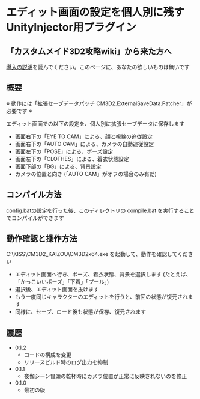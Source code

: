 ﻿# エディット画面の設定を個人別に残すUnityInjector用プラグイン

## 「カスタムメイド3D2攻略wiki」から来た方へ

[導入の説明](../INSTALL.md)を読んでください。このページに、あなたの欲しいものは無いです


## 概要

※ 動作には「拡張セーブデータパッチ CM3D2.ExternalSaveData.Patcher」が必要です ※

エディット画面での以下の設定を、個人別に拡張セーブデータに保存します

 - 画面右下の「EYE TO CAM」による、顔と視線の追従設定
 - 画面右下の「AUTO CAM」による、カメラの自動追従設定
 - 画面左下の「POSE」による、ポーズ設定
 - 画面左下の「CLOTHES」による、着衣状態設定
 - 画面下部の「BG」による、背景設定
 - カメラの位置と向き (「AUTO CAM」がオフの場合のみ有効)


## コンパイル方法

[config.batの設定](../INSTALL.md)を行った後、このディレクトリの compile.bat を実行することでコンパイルができます


## 動作確認と操作方法

C:\KISS\CM3D2_KAIZOU\CM3D2x64.exe を起動して、動作を確認してください

 - エディット画面へ行き、ポーズ、着衣状態、背景を選択します (たとえば、「かっこいいポーズ」「下着」「プール」)
 - 選択後、エディット画面を抜けます
 - もう一度同じキャラクターのエディットを行うと、前回の状態が復元されます
 - 同様に、セーブ、ロード後も状態が保存、復元されます


## 履歴

 - 0.1.2
   - コードの構成を変更
   - リリースビルド時のログ出力を抑制
 - 0.1.1
   - 夜伽シーン冒頭の乾杯時にカメラ位置が正常に反映されないのを修正
 - 0.1.0
   - 最初の版
